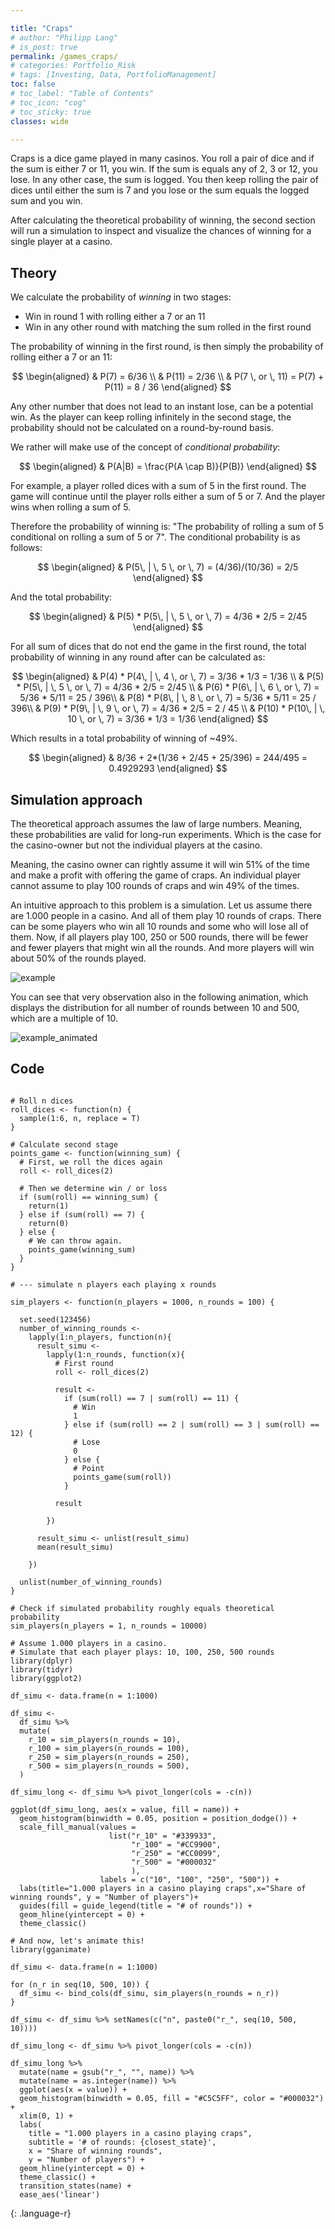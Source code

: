 ```yaml
---

title: "Craps"
# author: "Philipp Lang"
# is_post: true
permalink: /games_craps/
# categories: Portfolio_Risk
# tags: [Investing, Data, PortfolioManagement]
toc: false
# toc_label: "Table of Contents"
# toc_icon: "cog"
# toc_sticky: true
classes: wide

---
```



<script type="text/javascript" async
  src="https://cdn.mathjax.org/mathjax/latest/MathJax.js?config=TeX-MML-AM_CHTML">
</script>



Craps is a dice game played in many casinos. You roll a pair of dice and if the sum is either 7 or 11, you win. If the sum is equals any of 2, 3 or 12, you lose. In any other case, the sum is logged. You then keep rolling the pair of dices until either the sum is 7 and you lose or the sum equals the logged sum and you win.

After calculating the theoretical probability of winning, the second section will run a simulation to inspect and visualize the chances of winning for a single player at a casino.

## Theory

We calculate the probability of *winning* in two stages: 
* Win in round 1 with rolling either a 7 or an 11
* Win in any other round with matching the sum rolled in the first round


The probability of winning in the first round, is then simply the probability of rolling either a 7 or an 11:

$$
\begin{aligned}
  & P(7) = 6/36 \\
  & P(11) = 2/36 \\
  & P(7 \, or \, 11) = P(7) + P(11) = 8 / 36 
\end{aligned}
$$

Any other number that does not lead to an instant lose, can be a potential win. As the player can keep rolling infinitely in the second stage, the probability should not be calculated on a round-by-round basis.

We rather will make use of the concept of *conditional probability*:

$$
\begin{aligned}
  & P(A|B) = \frac{P(A \cap B)}{P(B)}
\end{aligned}
$$

For example, a player rolled dices with a sum of 5 in the first round. The game will continue until the player rolls either a sum of 5 or 7. And the player wins when rolling a sum of 5.

Therefore the probability of winning is: "The probability of rolling a sum of 5 conditional on rolling a sum of 5 or 7". The conditional probability is as follows:

$$
\begin{aligned}
    & P(5\, | \, 5 \, or \, 7) = (4/36)/(10/36) = 2/5
\end{aligned}
$$

And the total probability:

$$
\begin{aligned}
    & P(5) * P(5\, | \, 5 \, or \, 7) = 4/36 * 2/5 = 2/45
\end{aligned}
$$

For all sum of dices that do not end the game in the first round, the total probability of winning in any round after can be calculated as:

$$
\begin{aligned}
  & P(4) * P(4\, | \, 4 \, or \, 7) = 3/36 * 1/3 = 1/36 \\
  & P(5) * P(5\, | \, 5 \, or \, 7) = 4/36 * 2/5 = 2/45 \\
  & P(6) * P(6\, | \, 6 \, or \, 7) = 5/36 * 5/11 = 25 / 396\\
  & P(8) * P(8\, | \, 8 \, or \, 7) = 5/36 * 5/11 = 25 / 396\\
  & P(9) * P(9\, | \, 9 \, or \, 7) = 4/36 * 2/5 = 2 / 45 \\ 
  & P(10) * P(10\, | \, 10 \, or \, 7) = 3/36 * 1/3 = 1/36 
\end{aligned}
$$

Which results in a total probability of winning of ~49%.

$$
\begin{aligned}
  & 8/36 + 2*(1/36 + 2/45 + 25/396) = 244/495 = 0.4929293 
\end{aligned}
$$



## Simulation approach

The theoretical approach assumes the law of large numbers. Meaning, these probabilities are valid for long-run experiments. Which is the case for the casino-owner but not the individual players at the casino.

Meaning, the casino owner can rightly assume it will win 51% of the time and make a profit with offering the game of craps. An individual player cannot assume to play 100 rounds of craps and win 49% of the times.


An intuitive approach to this problem is a simulation. Let us assume there are 1.000 people in a casino. And all of them play 10 rounds of craps. There can be some players who win all 10 rounds and some who will lose all of them.
Now, if all players play 100, 250 or 500 rounds, there will be fewer and fewer players that might win all the rounds. And more players will win about 50% of the rounds played.

![example](/assets/images/craps_example_distribution.png)

You can see that very observation also in the following animation, which displays the distribution for all number of rounds between 10 and 500, which are a multiple of 10.

![example_animated](/assets/images/craps_example_distribution_anim.gif)




## Code

~~~

# Roll n dices
roll_dices <- function(n) {
  sample(1:6, n, replace = T)
}

# Calculate second stage
points_game <- function(winning_sum) {
  # First, we roll the dices again
  roll <- roll_dices(2)
  
  # Then we determine win / or loss
  if (sum(roll) == winning_sum) {
    return(1)
  } else if (sum(roll) == 7) {
    return(0)
  } else {
    # We can throw again.
    points_game(winning_sum)
  }
}

# --- simulate n players each playing x rounds

sim_players <- function(n_players = 1000, n_rounds = 100) {
  
  set.seed(123456)
  number_of_winning_rounds <- 
    lapply(1:n_players, function(n){
      result_simu <- 
        lapply(1:n_rounds, function(x){
          # First round
          roll <- roll_dices(2)
          
          result <- 
            if (sum(roll) == 7 | sum(roll) == 11) {
              # Win
              1
            } else if (sum(roll) == 2 | sum(roll) == 3 | sum(roll) == 12) {
              # Lose
              0
            } else {
              # Point
              points_game(sum(roll))
            }
          
          result
          
        })
      
      result_simu <- unlist(result_simu)
      mean(result_simu)
      
    })
  
  unlist(number_of_winning_rounds)
}

# Check if simulated probability roughly equals theoretical probability
sim_players(n_players = 1, n_rounds = 10000)

# Assume 1.000 players in a casino.
# Simulate that each player plays: 10, 100, 250, 500 rounds
library(dplyr)
library(tidyr)
library(ggplot2)

df_simu <- data.frame(n = 1:1000)

df_simu <- 
  df_simu %>%
  mutate(
    r_10 = sim_players(n_rounds = 10),
    r_100 = sim_players(n_rounds = 100),
    r_250 = sim_players(n_rounds = 250),
    r_500 = sim_players(n_rounds = 500),
  )

df_simu_long <- df_simu %>% pivot_longer(cols = -c(n))

ggplot(df_simu_long, aes(x = value, fill = name)) + 
  geom_histogram(binwidth = 0.05, position = position_dodge()) + 
  scale_fill_manual(values = 
                      list("r_10" = "#339933", 
                           "r_100" = "#CC9900",
                           "r_250" = "#CC0099",
                           "r_500" = "#000032"
                           ),
                    labels = c("10", "100", "250", "500")) +
  labs(title="1.000 players in a casino playing craps",x="Share of winning rounds", y = "Number of players")+
  guides(fill = guide_legend(title = "# of rounds")) +
  geom_hline(yintercept = 0) +
  theme_classic()

# And now, let's animate this!
library(gganimate)

df_simu <- data.frame(n = 1:1000)

for (n_r in seq(10, 500, 10)) {
  df_simu <- bind_cols(df_simu, sim_players(n_rounds = n_r))
}

df_simu <- df_simu %>% setNames(c("n", paste0("r_", seq(10, 500, 10))))

df_simu_long <- df_simu %>% pivot_longer(cols = -c(n))

df_simu_long %>%
  mutate(name = gsub("r_", "", name)) %>%
  mutate(name = as.integer(name)) %>%
  ggplot(aes(x = value)) + 
  geom_histogram(binwidth = 0.05, fill = "#C5C5FF", color = "#000032") +
  xlim(0, 1) +
  labs(
    title = "1.000 players in a casino playing craps",
    subtitle = '# of rounds: {closest_state}', 
    x = "Share of winning rounds", 
    y = "Number of players") +
  geom_hline(yintercept = 0) +
  theme_classic() +
  transition_states(name) +
  ease_aes('linear')

~~~
{: .language-r}

